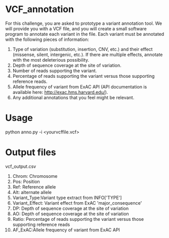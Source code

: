 # VCF_annotation

For this challenge, you are asked to prototype a variant annotation tool. We will provide you with a VCF file, and you will create a small software program to annotate each variant in the file.
Each variant must be annotated with the following pieces of information:
1. Type of variation (substitution, insertion, CNV, etc.) and their effect (missense, silent,
intergenic, etc.). If there are multiple effects, annotate with the most deleterious
possibility.
2. Depth of sequence coverage at the site of variation.
3. Number of reads supporting the variant.
4. Percentage of reads supporting the variant versus those supporting reference reads.
5. Allele frequency of variant from ExAC API (API documentation is available here:
http://exac.hms.harvard.edu/).
6. Any additional annotations that you feel might be relevant.


# Usage

python anno.py -i <yourvcffile.vcf>

# Output files

vcf_output.csv
1. Chrom: Chromosome
2. Pos: Position
3. Ref: Reference allele
4. Alt: alternate allele
5. Variant_Type:Variant type extract from INFO['TYPE']
6. Variant_Effect: Variant effect from ExAC 'major_consequence'
7. DP: Depth of sequence coverage at the site of variation
8. AO: Depth of sequence coverage at the site of variation
9. Ratio: Percentage of reads supporting the variant versus those supporting reference reads
10. AF_ExAC:Allele frequency of variant from ExAC API
